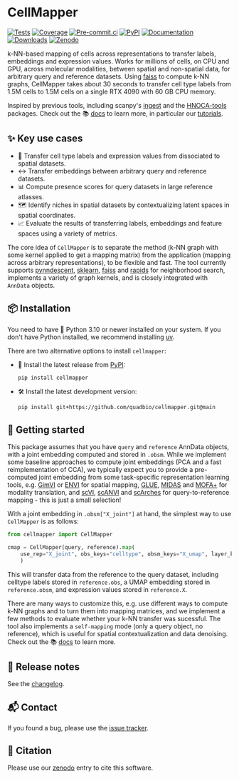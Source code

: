 # CellMapper

[![Tests][badge-tests]][tests]
[![Coverage][badge-coverage]][coverage]
[![Pre-commit.ci][badge-pre-commit]][pre-commit]
[![PyPI][badge-pypi]][pypi]
[![Documentation][badge-docs]][docs]
[![Downloads][badge-downloads]][downloads]
[![Zenodo][badge-zenodo]][zenodo]

[badge-tests]: https://github.com/quadbio/cellmapper/actions/workflows/test.yaml/badge.svg
[badge-coverage]: https://codecov.io/gh/quadbio/cellmapper/branch/main/graph/badge.svg
[badge-pre-commit]: https://results.pre-commit.ci/badge/github/quadbio/cellmapper/main.svg
[badge-pypi]: https://img.shields.io/pypi/v/cellmapper.svg
[badge-docs]: https://img.shields.io/readthedocs/cellmapper
[badge-downloads]: https://static.pepy.tech/badge/cellmapper
[badge-zenodo]: https://zenodo.org/badge/973714072.svg

k-NN-based mapping of cells across representations to transfer labels, embeddings and expression values. Works for millions of cells, on CPU and GPU, across molecular modalities, between spatial and non-spatial data, for arbitrary query and reference datasets. Using [faiss][] to compute k-NN graphs, CellMapper takes about 30 seconds to transfer cell type labels from 1.5M cells to 1.5M cells on a single RTX 4090 with 60 GB CPU memory.

Inspired by previous tools, including scanpy's [ingest][] and the [HNOCA-tools][] packages. Check out the 📚 [docs][] to learn more, in particular our [tutorials][].

## ✨ Key use cases

- 🧬 Transfer cell type labels and expression values from dissociated to spatial datasets.
- ↔️ Transfer embeddings between arbitrary query and reference datasets.
- 📊 Compute presence scores for query datasets in large reference atlasses.
- 🗺️ Identify niches in spatial datasets by contextualizing latent spaces in spatial coordinates.
- 📈 Evaluate the results of transferring labels, embeddings and feature spaces using a variety of metrics.

The core idea of `CellMapper` is to separate the method (k-NN graph with some kernel applied to get a mapping matrix) from the application (mapping across arbitrary representations), to be flexible and fast. The tool currently supports [pynndescent][], [sklearn][], [faiss][] and [rapids][] for neighborhood search, implements a variety of graph kernels, and is closely integrated with `AnnData` objects.

## 📦 Installation

You need to have 🐍 Python 3.10 or newer installed on your system.
If you don't have Python installed, we recommend installing [uv][].

There are two alternative options to install ``cellmapper``:

- 🚀 Install the latest release from [PyPI][]:

  ```bash
  pip install cellmapper
  ```

- 🛠️ Install the latest development version:

  ```bash
  pip install git+https://github.com/quadbio/cellmapper.git@main
  ```

## 🏁 Getting started

This package assumes that you have ``query`` and ``reference`` AnnData objects, with a joint embedding computed and stored in ``.obsm``. While we implement some baseline approaches to compute joint embeddings (PCA and a fast reimplementation of CCA), we typically expect you to provide a pre-computed joint embedding from some task-specific representation learning tools, e.g. [GimVI][] or [ENVI][] for spatial mapping, [GLUE][], [MIDAS][] and [MOFA+][] for modality translation, and [scVI][], [scANVI][] and [scArches][] for query-to-reference mapping - this is just a small selection!

With a joint embedding in ``.obsm["X_joint"]`` at hand, the simplest way to use ``CellMapper`` is as follows:
```Python
from cellmapper import CellMapper

cmap = CellMapper(query, reference).map(
    use_rep="X_joint", obs_keys="celltype", obsm_keys="X_umap", layer_key="X"
    )
```

This will transfer data from the reference to the query dataset, including celltype labels stored in ``reference.obs``, a UMAP embedding stored in ``reference.obsm``, and expression values stored in ``reference.X``.

There are many ways to customize this, e.g. use different ways to compute k-NN graphs and to turn them into mapping matrices, and we implement a few methods to evaluate whether your k-NN transfer was sucessful. The tool also implements a `self-mapping` mode (only a query object, no reference), which is useful for spatial contextualization and data denoising. Check out the 📚 [docs][] to learn more.

## 📝 Release notes

See the [changelog][].

## 📬 Contact

If you found a bug, please use the [issue tracker][].

## 📖 Citation
Please use our [zenodo][] entry to cite this software.

[uv]: https://github.com/astral-sh/uv
[issue tracker]: https://github.com/quadbio/cellmapper/issues
[tests]: https://github.com/quadbio/cellmapper/actions/workflows/test.yaml
[changelog]: https://cellmapper.readthedocs.io/en/latest/changelog.html
[docs]: https://cellmapper.readthedocs.io/
[tutorials]: https://cellmapper.readthedocs.io/en/latest/notebooks/tutorials/index.html
[pypi]: https://pypi.org/project/cellmapper
[coverage]: https://codecov.io/gh/quadbio/cellmapper
[pre-commit]: https://results.pre-commit.ci/latest/github/quadbio/cellmapper/main
[pypi]: https://pypi.org/project/cellmapper/
[downloads]: https://pepy.tech/project/cellmapper
[zenodo]: https://doi.org/10.5281/zenodo.15683594

[faiss]: https://github.com/facebookresearch/faiss
[pynndescent]: https://github.com/lmcinnes/pynndescent
[sklearn]: https://scikit-learn.org/stable/modules/neighbors.html
[rapids]: https://docs.rapids.ai/api/cuml/stable/api/#nearest-neighbors

[ingest]: https://scanpy.readthedocs.io/en/stable/generated/scanpy.tl.ingest.html
[HNOCA-tools]: https://devsystemslab.github.io/HNOCA-tools/

[GimVI]: https://docs.scvi-tools.org/en/stable/api/reference/scvi.external.GIMVI.html#
[ENVI]: https://scenvi.readthedocs.io/en/latest/#
[GLUE]: https://scglue.readthedocs.io/en/latest/
[MIDAS]: https://scmidas.readthedocs.io/en/latest/
[MOFA+]: https://muon.readthedocs.io/en/latest/omics/multi.html
[scVI]: https://docs.scvi-tools.org/en/stable/api/reference/scvi.model.SCVI.html
[scANVI]: https://docs.scvi-tools.org/en/stable/api/reference/scvi.model.SCANVI.html
[scArches]: https://docs.scarches.org/en/latest/

